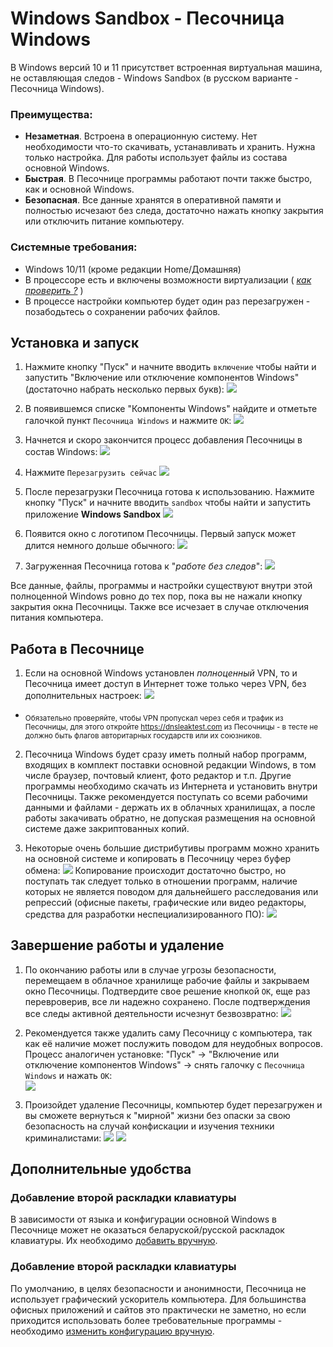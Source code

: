 # Windows Sandbox - Песочница Windows

В Windows версий 10 и 11 присутствет встроенная виртуальная машина, не оставляющая следов - Windows Sandbox (в русском варианте - Песочница Windows).

### Преимущества:

- **Незаметная**. Встроена в операционную систему. Нет необходимости что-то скачивать, устанавливать и хранить. Нужна только настройка. Для работы использует файлы из состава основной Windows.
- **Быстрая**. В Песочнице программы работают почти также быстро, как и основной Windows.
- **Безопасная**. Все данные хранятся в оперативной памяти и полностью исчезают без следа, достаточно нажать кнопку закрытия или отключить питание компьютеру. 

### Системные требования:

- Windows 10/11 (кроме редакции Home/Домашняя)
- В процессоре есть и включены возможности виртуализации ( [_как проверить ?_](CHECK-VT.md) )
- В процессе настройки компьютер будет один раз перезагружен - позабодьтесь о сохранении рабочих файлов.
<!-- TODO Add "How to enable Virtualization in BIOS" -->

## Установка и запуск

1. Нажмите кнопку "Пуск" и начните вводить `включение` чтобы найти и запустить "Включение или отключение компонентов Windows" (достаточно набрать несколько первых букв):
![](screen/01.png)


2. В появившемся списке "Компоненты Windows" найдите и отметьте галочкой пункт `Песочница Windows` и нажмите `ОК`:
![](screen/02.png)


3. Начнется и скоро закончится процесс добавления Песочницы в состав Windows:
![](screen/03.png) 


4. Нажмите `Перезагрузить сейчас`
![](screen/04.png)


5. После перезагрузки Песочница готова к использованию. Нажмите кнопку "Пуск" и начните вводить `sandbox` чтобы найти и запустить приложение **Windows Sandbox**
![](screen/05.png)


6. Появится окно с логотипом Песочницы. Первый запуск может длится немного дольше обычного:
![](screen/06.png)


7. Загруженная Песочница готова к "_работе без следов_":
![](screen/07.png)


Все данные, файлы, программы и настройки существуют внутри этой полноценной Windows ровно до тех пор, пока вы не нажали кнопку закрытия окна Песочницы. Также все исчезает в случае отключения питания компьютера.

## Работа в Песочнице

1. Если на основной Windows установлен _полноценный_ <!-- TODO Link to explanation" --> VPN, то и Песочница имеет доступ в Интернет тоже только через VPN, без дополнительных настроек:
![](screen/08.png)
*  <sub>Обязательно проверяйте, чтобы VPN пропускал через себя и трафик из Песочницы, для этого откройте https://dnsleaktest.com из Песочницы - в тесте не должно быть флагов авторитарных государств или их союзников.</sub>


2. Песочница Windows будет сразу иметь полный набор программ, входящих в комплект поставки основной редакции Windows, в том числе браузер, почтовый клиент, фото редактор и т.п. Другие программы необходимо скачать из Интернета и установить внутри Песочницы. Также рекомендуется поступать со всеми рабочими данными и файлами -  держать их в облачных хранилищах, а после работы закачивать обратно, не допуская размещения на основной системе даже закриптованных копий. 


3. Некоторые очень большие дистрибутивы программ можно хранить на основной системе и копировать в Песочницу через буфер обмена:
![](screen/09.png)
Копирование происходит достаточно быстро, но поступать так следует только в отношении программ, наличие которых не является поводом для дальнейшего расследования или репрессий (офисные пакеты, графические или видео редакторы, средства для разработки неспециализированного ПО):
![](screen/10.png)

## Завершение работы и удаление

1. По окончанию работы или в случае угрозы безопасности, перемещаем в облачное хранилище рабочие файлы и закрываем окно Песочницы. Подтвердите свое решение кнопкой `OK`, еще раз перевроверив, все ли надежно сохранено. После подтверждения все следы активной деятельности исчезнут безвозвратно: 
![](screen/11.png)


2. Рекомендуется также удалить саму Песочницу с компьютера, так как её наличие может послужить поводом для неудобных вопросов. Процесс аналогичен установке: "Пуск" -> "Включение или отключение компонентов Windows" -> снять галочку с `Песочница Windows` и нажать `ОК`:   
![](screen/19.png)


3. Произойдет удаление Песочницы, компьютер будет перезагружен и вы сможете вернуться к "мирной" жизни без опаски за свою безопасность на случай конфискации и изучения техники криминалистами:
![](screen/20.png)
![](screen/21.png)

## Дополнительные удобства

### Добавление второй раскладки клавиатуры

В зависимости от языка и конфигурации основной Windows в Песочнице может не оказаться беларуской/русской раскладок клавиатуры. Их необходимо [добавить вручную]().

### Добавление второй раскладки клавиатуры

По умолчанию, в целях безопасности и анонимности, Песочница не использует графический ускоритель компьютера. Для большинства офисных приложений и сайтов это практически не заметно, но если приходится использовать более требовательные программы - необходимо [изменить конфигурацию вручную](CONFIG.md).

